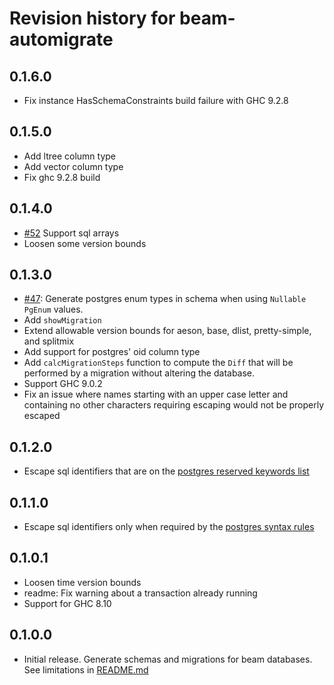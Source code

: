 # Revision history for beam-automigrate

## 0.1.6.0

* Fix instance HasSchemaConstraints build failure with GHC 9.2.8

## 0.1.5.0

* Add ltree column type
* Add vector column type
* Fix ghc 9.2.8 build

## 0.1.4.0

* [#52](https://github.com/obsidiansystems/beam-automigrate/pull/52) Support sql arrays
* Loosen some version bounds

## 0.1.3.0

* [#47](https://github.com/obsidiansystems/beam-automigrate/pull/47): Generate postgres enum types in schema when using `Nullable PgEnum` values.
* Add `showMigration`
* Extend allowable version bounds for aeson, base, dlist, pretty-simple, and splitmix
* Add support for postgres' oid column type
* Add `calcMigrationSteps` function to compute the `Diff` that will be performed by a migration without altering the database.
* Support GHC 9.0.2
* Fix an issue where names starting with an upper case letter and containing no other characters requiring escaping would not be properly escaped

## 0.1.2.0

* Escape sql identifiers that are on the [postgres reserved keywords list](https://www.postgresql.org/docs/current/sql-keywords-appendix.html)

## 0.1.1.0

* Escape sql identifiers only when required by the [postgres syntax rules](https://www.postgresql.org/docs/current/sql-syntax-lexical.html#SQL-SYNTAX-IDENTIFIERS)

## 0.1.0.1

* Loosen time version bounds
* readme: Fix warning about a transaction already running
* Support for GHC 8.10

## 0.1.0.0

* Initial release. Generate schemas and migrations for beam databases. See limitations in [README.md](README.md)
